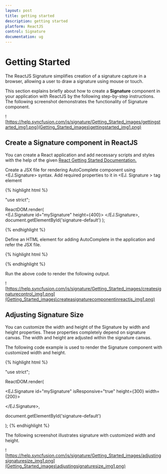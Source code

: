 ```yaml
---
layout: post
title: getting started
description: getting started
platform: ReactJS
control: Signature
documentation: ug
---
```


# Getting Started

The ReactJS Signature simplifies creation of a signature capture in a browser, allowing a user to draw a signature using mouse or touch.

This section explains briefly about how to create a **Signature** component in your application with ReactJS by the following step-by-step instructions. The following screenshot demonstrates the functionality of Signature component.

![https://help.syncfusion.com/js/signature/Getting_Started_images/gettingstarted_img1.png](Getting_Started_images\gettingstarted_img1.png)

## Create a Signature component in ReactJS

You can create a React application and add necessary scripts and styles with the help of the given [React Getting Started Documentation.](https://help.syncfusion.com/reactjs/overview)

Create a JSX file for rendering AutoComplete component using &lt;EJ.Signature&gt; syntax. Add required properties to it in &lt;EJ. Signature &gt; tag element

{% highlight html %}

"use strict";

ReactDOM.render(   
<EJ.Signature id="mySignature" height={400}>
  </EJ.Signature>,
document.getElementById('signature-default')
);


{% endhighlight %}



Define an HTML element for adding AutoComplete in the application and refer the JSX file.

{% highlight html %}


<div id="'signature-default"></div>
 <script type="text/babel" src="signature.jsx"></script>


{% endhighlight %}



Run the above code to render the following output.

![https://help.syncfusion.com/js/signature/Getting_Started_images/createsignaturecontrol_img1.png](Getting_Started_images\createasignaturecomponentinreactjs_img1.png)


## Adjusting Signature Size

You can customize the width and height of the Signature by width and height properties. These properties completely depend on signature canvas. The width and height are adjusted within the signature canvas.

The following code example is used to render the Signature component with customized width and height.

{% highlight html %}

"use strict";

ReactDOM.render(   

&lt;EJ.Signature id="mySignature" isResponsive="true" height={300} width={200}&gt;

  &lt;/EJ.Signature&gt;,

document.getElementById('signature-default')

);
{% endhighlight %}

The following screenshot illustrates signature with customized width and height.

![https://help.syncfusion.com/js/signature/Getting_Started_images/adjustingsignaturesize_img1.png](Getting_Started_images\adjustingsignaturesize_img1.png)



